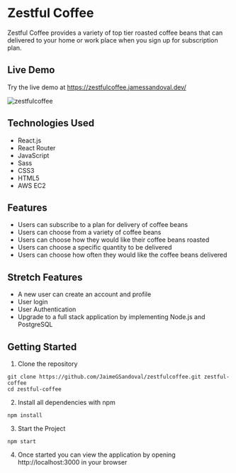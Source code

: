 # Zestful Coffee

Zestful Coffee provides a variety of top tier roasted coffee beans that can delivered to your home or work place when you sign up for subscription plan.

## Live Demo

Try the live demo at https://zestfulcoffee.jamessandoval.dev/

![zestfulcoffee](/public/og-image.png)

## Technologies Used

- React.js
- React Router 
- JavaScript
- Sass
- CSS3
- HTML5
- AWS EC2

## Features

- Users can subscribe to a plan for delivery of coffee beans
- Users can choose from a variety of coffee beans
- Users can choose how they would like their coffee beans roasted
- Users can choose a specific quantity to be delivered
- Users can choose how often they would like the coffee beans delivered

## Stretch Features

- A new user can create an account and profile
- User login
- User Authentication
- Upgrade to a full stack application by implementing Node.js and PostgreSQL

## Getting Started

1. Clone the repository

```shell
git clone https://github.com/JaimeGSandoval/zestfulcoffee.git zestful-coffee
cd zestful-coffee
```

2. Install all dependencies with npm

```
npm install
```

3. Start the Project

```
npm start
```

4. Once started you can view the application by opening http://localhost:3000 in your browser
